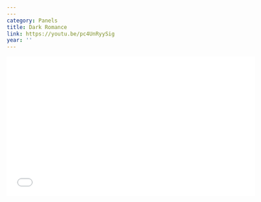 ```yaml
---
---
category: Panels
title: Dark Romance
link: https://youtu.be/pc4UnRyySig
year: ''
---
```

<iframe width="560" height="315" src="{{ page.link }}" frameborder="0" allowfullscreen></iframe>
